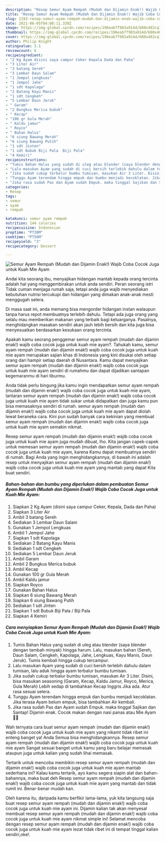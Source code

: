 ```yaml
---
description: "Resep Semur Ayam Rempah (Mudah dan Dijamin Enak!) Wajib Coba Cocok Juga untuk Kuah Mie Ayam Sederhana dan Mudah Dibuat"
title: "Resep Semur Ayam Rempah (Mudah dan Dijamin Enak!) Wajib Coba Cocok Juga untuk Kuah Mie Ayam Sederhana dan Mudah Dibuat"
slug: 1193-resep-semur-ayam-rempah-mudah-dan-dijamin-enak-wajib-coba-cocok-juga-untuk-kuah-mie-ayam-sederhana-dan-mudah-dibuat
date: 2021-06-05T04:08:11.330Z
image: https://img-global.cpcdn.com/recipes/196eab7f983a914d/680x482cq70/semur-ayam-rempah-mudah-dan-dijamin-enak-wajib-coba-cocok-juga-untuk-kuah-mie-ayam-foto-resep-utama.jpg
thumbnail: https://img-global.cpcdn.com/recipes/196eab7f983a914d/680x482cq70/semur-ayam-rempah-mudah-dan-dijamin-enak-wajib-coba-cocok-juga-untuk-kuah-mie-ayam-foto-resep-utama.jpg
cover: https://img-global.cpcdn.com/recipes/196eab7f983a914d/680x482cq70/semur-ayam-rempah-mudah-dan-dijamin-enak-wajib-coba-cocok-juga-untuk-kuah-mie-ayam-foto-resep-utama.jpg
author: Philip Knight
ratingvalue: 3.1
reviewcount: 6
recipeingredient:
- "2 Kg Ayam disini saya campur Ceker Kepala Dada dan Paha"
- "3 Liter Air"
- "3 batang Sereh"
- "3 Lembar Daun Salam"
- "1 Jempol Lengkuas"
- "1 Jempol Jahe"
- "1 sdt Kapolaga"
- "2 Batang Kayu Manis"
- "1 sdt Cengkeh"
- "5 Lembar Daun Jeruk"
- " Garam"
- "2 Bungkus Merica bubuk"
- " Kecap"
- "100 gr Gula Merah"
- " Kaldu jamur"
- " Royco"
- " Bahan Halus"
- "6 siung Bawang Merah"
- "6 siung Bawang Putih"
- "1 sdt Jinten"
- "1 sdt Bubuk Biji Pala  Biji Pala"
- "4 Kemiri"
recipeinstructions:
- "Tumis Bahan Halus yang sudah di uleg atau blender (saya blender dengan tambah minyak) hingga harum. Lalu, masukan bahan (Sereh, Daun Salam, Cengkeh, Kapolaga, Jahe, Lengkuas, Kayu Manis, Daun Jeruk). Tumis kembali hingga cukup tercampur."
- "Lalu masukan Ayam yang sudah di cuci bersih terlebih dahulu dalam tumisan, lalu aduk hingga ayam terbalur bumbu tumisan."
- "Jika sudah cukup terbalur bumbu tumisan, masukan Air 3 Liter. Disini, bisa masukan seasoning (Garam, Kecap, Kaldu Jamur, Royco, Merica, Gula Merah) Lebih sedap di tambahkan Kecap Inggris Jika ada. Atur rasa sesuai selera."
- "Tunggu Ayam terendam hingga empuk dan bumbu menjadi kecoklatan. Jika terasa Ayam belum empuk, bisa tambahkan Air kembali."
- "Jika rasa sudah Pas dan Ayam sudah Empuk. maka tinggal Sajikan dan Santap! Dijamin enak. Cocok makan dengan nasi panas atau Mie Ayam 👍🏻"
categories:
- Resep
tags:
- semur
- ayam
- rempah

katakunci: semur ayam rempah 
nutrition: 144 calories
recipecuisine: Indonesian
preptime: "PT30M"
cooktime: "PT56M"
recipeyield: "3"
recipecategory: Dessert

---
```



![Semur Ayam Rempah (Mudah dan Dijamin Enak!) Wajib Coba Cocok Juga untuk Kuah Mie Ayam](https://img-global.cpcdn.com/recipes/196eab7f983a914d/680x482cq70/semur-ayam-rempah-mudah-dan-dijamin-enak-wajib-coba-cocok-juga-untuk-kuah-mie-ayam-foto-resep-utama.jpg)

Andai kita seorang ibu, menyajikan hidangan mantab kepada orang tercinta adalah hal yang menggembirakan untuk anda sendiri. Peran seorang istri Tidak cuman menjaga rumah saja, tetapi anda juga wajib menyediakan kebutuhan nutrisi tercukupi dan hidangan yang dimakan anak-anak mesti menggugah selera.

Di masa  saat ini, anda memang bisa mengorder hidangan instan walaupun tanpa harus repot membuatnya terlebih dahulu. Tetapi ada juga orang yang selalu mau memberikan makanan yang terbaik bagi keluarganya. Pasalnya, menghidangkan masakan sendiri akan jauh lebih bersih dan kita juga bisa menyesuaikan berdasarkan kesukaan orang tercinta. 



Apakah kamu seorang penggemar semur ayam rempah (mudah dan dijamin enak!) wajib coba cocok juga untuk kuah mie ayam?. Tahukah kamu, semur ayam rempah (mudah dan dijamin enak!) wajib coba cocok juga untuk kuah mie ayam merupakan sajian khas di Indonesia yang kini disukai oleh setiap orang dari hampir setiap daerah di Nusantara. Kamu dapat menyajikan semur ayam rempah (mudah dan dijamin enak!) wajib coba cocok juga untuk kuah mie ayam sendiri di rumahmu dan dapat dijadikan santapan kegemaranmu di hari liburmu.

Anda tidak perlu bingung jika kamu ingin mendapatkan semur ayam rempah (mudah dan dijamin enak!) wajib coba cocok juga untuk kuah mie ayam, lantaran semur ayam rempah (mudah dan dijamin enak!) wajib coba cocok juga untuk kuah mie ayam tidak sukar untuk didapatkan dan juga kamu pun bisa memasaknya sendiri di rumah. semur ayam rempah (mudah dan dijamin enak!) wajib coba cocok juga untuk kuah mie ayam dapat diolah lewat beraneka cara. Kini pun sudah banyak cara kekinian yang membuat semur ayam rempah (mudah dan dijamin enak!) wajib coba cocok juga untuk kuah mie ayam semakin nikmat.

Resep semur ayam rempah (mudah dan dijamin enak!) wajib coba cocok juga untuk kuah mie ayam juga mudah dibuat, lho. Kita jangan capek-capek untuk memesan semur ayam rempah (mudah dan dijamin enak!) wajib coba cocok juga untuk kuah mie ayam, karena Kamu dapat membuatnya sendiri di rumah. Bagi Anda yang ingin menghidangkannya, di bawah ini adalah resep untuk menyajikan semur ayam rempah (mudah dan dijamin enak!) wajib coba cocok juga untuk kuah mie ayam yang mantab yang dapat Kita buat sendiri.

<!--inarticleads1-->

##### Bahan-bahan dan bumbu yang diperlukan dalam pembuatan Semur Ayam Rempah (Mudah dan Dijamin Enak!) Wajib Coba Cocok Juga untuk Kuah Mie Ayam:

1. Siapkan 2 Kg Ayam (disini saya campur Ceker, Kepala, Dada dan Paha)
1. Siapkan 3 Liter Air
1. Ambil 3 batang Sereh
1. Sediakan 3 Lembar Daun Salam
1. Gunakan 1 Jempol Lengkuas
1. Ambil 1 Jempol Jahe
1. Siapkan 1 sdt Kapolaga
1. Sediakan 2 Batang Kayu Manis
1. Sediakan 1 sdt Cengkeh
1. Sediakan 5 Lembar Daun Jeruk
1. Ambil  Garam
1. Ambil 2 Bungkus Merica bubuk
1. Ambil  Kecap
1. Gunakan 100 gr Gula Merah
1. Ambil  Kaldu jamur
1. Siapkan  Royco
1. Gunakan  Bahan Halus
1. Siapkan 6 siung Bawang Merah
1. Siapkan 6 siung Bawang Putih
1. Sediakan 1 sdt Jinten
1. Siapkan 1 sdt Bubuk Biji Pala / Biji Pala
1. Siapkan 4 Kemiri




<!--inarticleads2-->

##### Cara menyiapkan Semur Ayam Rempah (Mudah dan Dijamin Enak!) Wajib Coba Cocok Juga untuk Kuah Mie Ayam:

1. Tumis Bahan Halus yang sudah di uleg atau blender (saya blender dengan tambah minyak) hingga harum. Lalu, masukan bahan (Sereh, Daun Salam, Cengkeh, Kapolaga, Jahe, Lengkuas, Kayu Manis, Daun Jeruk). Tumis kembali hingga cukup tercampur.
1. Lalu masukan Ayam yang sudah di cuci bersih terlebih dahulu dalam tumisan, lalu aduk hingga ayam terbalur bumbu tumisan.
1. Jika sudah cukup terbalur bumbu tumisan, masukan Air 3 Liter. Disini, bisa masukan seasoning (Garam, Kecap, Kaldu Jamur, Royco, Merica, Gula Merah) Lebih sedap di tambahkan Kecap Inggris Jika ada. Atur rasa sesuai selera.
1. Tunggu Ayam terendam hingga empuk dan bumbu menjadi kecoklatan. Jika terasa Ayam belum empuk, bisa tambahkan Air kembali.
1. Jika rasa sudah Pas dan Ayam sudah Empuk. maka tinggal Sajikan dan Santap! Dijamin enak. Cocok makan dengan nasi panas atau Mie Ayam 👍🏻




Wah ternyata cara buat semur ayam rempah (mudah dan dijamin enak!) wajib coba cocok juga untuk kuah mie ayam yang nikamt tidak ribet ini enteng banget ya! Anda Semua bisa menghidangkannya. Resep semur ayam rempah (mudah dan dijamin enak!) wajib coba cocok juga untuk kuah mie ayam Sangat sesuai banget untuk kamu yang baru belajar memasak ataupun juga untuk kalian yang sudah lihai memasak.

Tertarik untuk mencoba membikin resep semur ayam rempah (mudah dan dijamin enak!) wajib coba cocok juga untuk kuah mie ayam mantab sederhana ini? Kalau kamu tertarik, ayo kamu segera siapin alat dan bahan-bahannya, maka buat deh Resep semur ayam rempah (mudah dan dijamin enak!) wajib coba cocok juga untuk kuah mie ayam yang mantab dan tidak rumit ini. Benar-benar mudah kan. 

Oleh karena itu, daripada kamu berfikir lama-lama, yuk kita langsung saja buat resep semur ayam rempah (mudah dan dijamin enak!) wajib coba cocok juga untuk kuah mie ayam ini. Dijamin kalian tak akan menyesal membuat resep semur ayam rempah (mudah dan dijamin enak!) wajib coba cocok juga untuk kuah mie ayam nikmat simple ini! Selamat mencoba dengan resep semur ayam rempah (mudah dan dijamin enak!) wajib coba cocok juga untuk kuah mie ayam lezat tidak ribet ini di tempat tinggal kalian sendiri,oke!.

